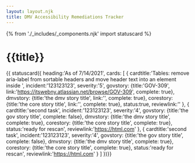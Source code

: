```yaml
---
layout: layout.njk
title: DMV Accessibility Remediations Tracker
---
```

{% from './_includes/_components.njk' import statuscard  %}

# {{title}}

{{ statuscard({ 
    heading:'As of 7/14/2021',
    cards: [
    {
        cardtitle:'Tables: remove aria-label from sortable headers and move header text into an <a> element inside <th>',
        incident:'123123123',
        severity:'5',
        govstory: 
          {title:'GOV-309',
          link:'https://itswebny.atlassian.net/browse/GOV-309',
          complete: true},
        dmvstory: 
          {title:'the dmv story title',
          link:'',
          complete: true},
        corestory: 
          {title:'the core story title',
          link:'',
          complete: true},
        status:true,
        reviewlink:''
    },
        {
        cardtitle:'second task',
        incident:'123123123',
        severity:'4',
        govstory: 
          {title:'the gov story title',
          complete: false},
        dmvstory: 
          {title:'the dmv story title',
          complete: true},
        corestory: 
          {title:'the core story title',
          complete: true},
        status:'ready for rescan',
        reviewlink:'https://html.com'
    },
      {
        cardtitle:'second task',
        incident:'123123123',
        severity:'4',
        govstory: 
          {title:'the gov story title',
          complete: false},
        dmvstory: 
          {title:'the dmv story title',
          complete: true},
        corestory: 
          {title:'the core story title',
          complete: true},
        status:'ready for rescan',
        reviewlink:'https://html.com'
    }
  ]
})}}

